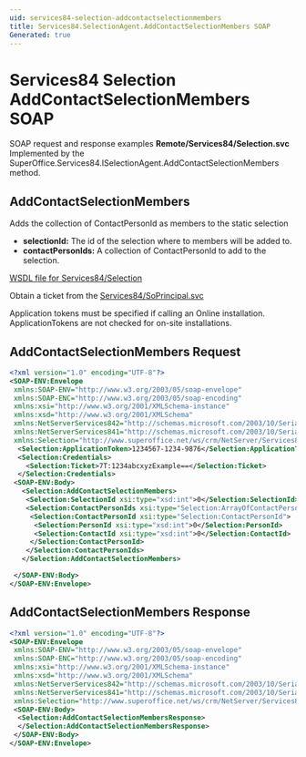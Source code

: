 ```yaml
---
uid: services84-selection-addcontactselectionmembers
title: Services84.SelectionAgent.AddContactSelectionMembers SOAP
Generated: true
---
```


# Services84 Selection AddContactSelectionMembers SOAP

SOAP request and response examples **Remote/Services84/Selection.svc**
Implemented by the <see cref="M:SuperOffice.Services84.ISelectionAgent.AddContactSelectionMembers">SuperOffice.Services84.ISelectionAgent.AddContactSelectionMembers</see> method.

## AddContactSelectionMembers

Adds the collection of ContactPersonId as members to the static selection

* **selectionId:** The id of the selection where to members will be added to.
* **contactPersonIds:** A collection of ContactPersonId to add to the selection.



[WSDL file for Services84/Selection](../Services84-Selection.md)

Obtain a ticket from the [Services84/SoPrincipal.svc](../SoPrincipal/SoPrincipal.md)

Application tokens must be specified if calling an Online installation. ApplicationTokens are not checked for on-site installations.

## AddContactSelectionMembers Request

```xml
<?xml version="1.0" encoding="UTF-8"?>
<SOAP-ENV:Envelope
 xmlns:SOAP-ENV="http://www.w3.org/2003/05/soap-envelope"
 xmlns:SOAP-ENC="http://www.w3.org/2003/05/soap-encoding"
 xmlns:xsi="http://www.w3.org/2001/XMLSchema-instance"
 xmlns:xsd="http://www.w3.org/2001/XMLSchema"
 xmlns:NetServerServices842="http://schemas.microsoft.com/2003/10/Serialization/Arrays"
 xmlns:NetServerServices841="http://schemas.microsoft.com/2003/10/Serialization/"
 xmlns:Selection="http://www.superoffice.net/ws/crm/NetServer/Services84">
  <Selection:ApplicationToken>1234567-1234-9876</Selection:ApplicationToken>
  <Selection:Credentials>
    <Selection:Ticket>7T:1234abcxyzExample==</Selection:Ticket>
  </Selection:Credentials>
 <SOAP-ENV:Body>
   <Selection:AddContactSelectionMembers>
    <Selection:SelectionId xsi:type="xsd:int">0</Selection:SelectionId>
    <Selection:ContactPersonIds xsi:type="Selection:ArrayOfContactPersonId">
     <Selection:ContactPersonId xsi:type="Selection:ContactPersonId">
      <Selection:PersonId xsi:type="xsd:int">0</Selection:PersonId>
      <Selection:ContactId xsi:type="xsd:int">0</Selection:ContactId>
     </Selection:ContactPersonId>
    </Selection:ContactPersonIds>
   </Selection:AddContactSelectionMembers>

 </SOAP-ENV:Body>
</SOAP-ENV:Envelope>

```


## AddContactSelectionMembers Response

```xml
<?xml version="1.0" encoding="UTF-8"?>
<SOAP-ENV:Envelope
 xmlns:SOAP-ENV="http://www.w3.org/2003/05/soap-envelope"
 xmlns:SOAP-ENC="http://www.w3.org/2003/05/soap-encoding"
 xmlns:xsi="http://www.w3.org/2001/XMLSchema-instance"
 xmlns:xsd="http://www.w3.org/2001/XMLSchema"
 xmlns:NetServerServices842="http://schemas.microsoft.com/2003/10/Serialization/Arrays"
 xmlns:NetServerServices841="http://schemas.microsoft.com/2003/10/Serialization/"
 xmlns:Selection="http://www.superoffice.net/ws/crm/NetServer/Services84">
 <SOAP-ENV:Body>
  <Selection:AddContactSelectionMembersResponse>
  </Selection:AddContactSelectionMembersResponse>
 </SOAP-ENV:Body>
</SOAP-ENV:Envelope>

```

